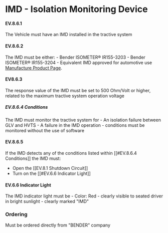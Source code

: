 # IMD - Isolation Monitoring Device
#### EV.8.6.1
The Vehicle must have an IMD installed in the tractive system
#### EV.8.6.2
The IMD must be either:
	- Bender ISOMETER® IR155-3203
	- Bender ISOMETER® IR155-3204
	- Equivalent IMD approved for automotive use
<a href="https://www.benderinc.com/products/ground-fault-monitoring-ungrounded/isometer-ir155-03-04-series/">Manufacture Product Page</a>.

#### EV8.6.3
The response value of the IMD must be set to 500 Ohm/Volt or higher, related to the maximum tractive system operation voltage

##### EV.8.6.4 Conditions
The IMD must monitor the tractive system for
	- An isolation failure between GLV and HVTS
	- A failure in the IMD operation
	- conditions must be monitored without the use of software

#### EV.8.6.5
If the IMD detects any of the conditions listed within [[#EV.8.6.4 Conditions]] the IMD must:
- Open the [[EV.8.1 Shutdown Circuit]]
- Turn on the [[#EV.6.6 Indicator Light]]

#### EV.6.6 Indicator Light
The IMD indicator light must be
	- Color: Red
	- clearly visible to seated driver in bright sunlight
	- clearly marked "IMD"

### Ordering
Must be ordered directly from "BENDER" company